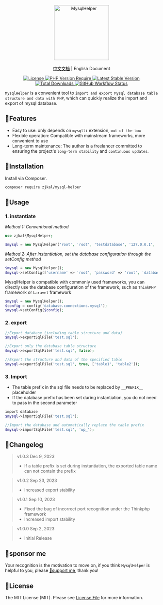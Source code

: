 <br/>
<p align="center">
    <img src="https://github.com/zjkal/mysql-helper/raw/main/logo.svg" alt="MysqlHelper" width="180" />
    <br/>
    <br/>
    <a href="https://github.com/zjkal/mysql-helper/blob/main/README.md" target="_blank">中文文档</a> | English Document
</p>
<p align="center">
    <a href="https://github.com/zjkal/mysql-helper/blob/main/LICENSE" target="_blank">
        <img src="https://poser.pugx.org/zjkal/mysql-helper/license" alt="License">
    </a>
    <a href="https://github.com/zjkal/mysql-helper" target="_blank">
        <img src="https://poser.pugx.org/zjkal/mysql-helper/require/php" alt="PHP Version Require">
    </a>
    <a href="https://github.com/zjkal/mysql-helper" target="_blank">
        <img src="https://poser.pugx.org/zjkal/mysql-helper/v" alt="Latest Stable Version">
    </a>
    <a href="https://packagist.org/packages/zjkal/mysql-helper" target="_blank">
        <img src="https://poser.pugx.org/zjkal/mysql-helper/downloads" alt="Total Downloads">
    </a>
    <a href="https://github.com/zjkal/mysql-helper" target="_blank">
        <img src="https://img.shields.io/github/actions/workflow/status/zjkal/mysql-helper/.github/workflows/php.yml?branch=main" alt="GitHub Workflow Status">
    </a>
</p>

`MysqlHelper` is a convenient tool to `import and export Mysql database table structure and data with PHP`, which can quickly realize the import and export of mysql database.

## 🧩Features

- Easy to use: only depends on `mysqlli` extension, `out of the box`
- Flexible operation: Compatible with mainstream frameworks, more convenient to use
- Long-term maintenance: The author is a freelancer committed to ensuring the project's `long-term stability` and `continuous updates`.

## 🚀Installation

Install via Composer.

```bash
composer require zjkal/mysql-helper
```

## 🌈Usage

### 1. instantiate

*Method 1: Conventional method*

```php
use zjkal\MysqlHelper;

$mysql = new MysqlHelper('root', 'root', 'testdatabase', '127.0.0.1', '3306', 'utf8mb4', 'wp_');
```

*Method 2: After instantiation, set the database configuration through the setConfig method*

```php
$mysql = new MysqlHelper();
$mysql->setConfig(['username' => 'root', 'password' => 'root', 'database' => 'testdatabase']);
```

MysqlHelper is compatible with commonly used frameworks, you can directly use the database configuration of the framework, such as `ThinkPHP` framework or `Laravel` framework

```php
$mysql = new MysqlHelper();
$config = config('database.connections.mysql');
$mysql->setConfig($config);
```

### 2. export

```php
//Export database (including table structure and data)
$mysql->exportSqlFile('test.sql');

//Export only the database table structure
$mysql->exportSqlFile('test.sql', false);

//Export the structure and data of the specified table
$mysql->exportSqlFile('test.sql', true, ['table1', 'table2']);
```

### 3. Import

* The table prefix in the sql file needs to be replaced by `__PREFIX__` placeholder
* If the database prefix has been set during instantiation, you do not need to pass in the second parameter

```php
import database
$mysql->importSqlFile('test.sql');

//Import the database and automatically replace the table prefix
$mysql->importSqlFile('test.sql', 'wp_');
```

## 📃Changelog

> v1.0.3 Dec 9, 2023
> * If a table prefix is set during instantiation, the exported table name can not contain the prefix

> v1.0.2 Sep 23, 2023
> * Increased export stability

> v1.0.1 Sep 10, 2023
> * Fixed the bug of incorrect port recognition under the Thinkphp framework
> * Increased import stability

> v1.0.0 Sep 2, 2023
> * Initial Release

## 💖sponsor me

Your recognition is the motivation to move on, if you think `MysqlHelper` is helpful to you, please [🙏support me](https://zjkal.cn/sponsor), thank you!

## 📖License

The MIT License (MIT). Please see [License File](https://github.com/zjkal/mysql-helper/blob/main/LICENSE) for more information.
